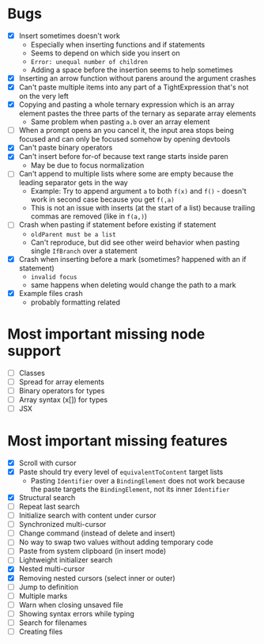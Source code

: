 # Bugs

- [x] Insert sometimes doesn't work
  - Especially when inserting functions and if statements
  - Seems to depend on which side you insert on
  - `Error: unequal number of children`
  - Adding a space before the insertion seems to help sometimes
- [x] Inserting an arrow function without parens around the argument crashes
- [x] Can't paste multiple items into any part of a TightExpression that's not on the very left
- [x] Copying and pasting a whole ternary expression which is an array element pastes the three parts of the ternary as separate array elements
  - Same problem when pasting `a.b` over an array element
- [ ] When a prompt opens an you cancel it, the input area stops being focused and can only be focused somehow by opening devtools
- [x] Can't paste binary operators
- [x] Can't insert before for-of because text range starts inside paren
  - May be due to focus normalization
- [ ] Can't append to multiple lists where some are empty because the leading separator gets in the way
  - Example: Try to append argument `a` to both `f(x)` and `f()` - doesn't work in second case because you get `f(,a)`
  - This is not an issue with inserts (at the start of a list) because trailing commas are removed (like in `f(a,)`)
- [ ] Crash when pasting if statement before existing if statement
  - `oldParent must be a list`
  - Can't reproduce, but did see other weird behavior when pasting single `IfBranch` over a statement
- [x] Crash when inserting before a mark (sometimes? happened with an if statement)
  - `invalid focus`
  - same happens when deleting would change the path to a mark
- [x] Example files crash
  - probably formatting related

# Most important missing node support

- [ ] Classes
- [ ] Spread for array elements
- [ ] Binary operators for types
- [ ] Array syntax (x[]) for types
- [ ] JSX

# Most important missing features

- [x] Scroll with cursor
- [x] Paste should try every level of `equivalentToContent` target lists
  - Pasting `Identifier` over a `BindingElement` does not work because the paste targets the `BindingElement`, not its inner `Identifier`
- [x] Structural search
- [ ] Repeat last search
- [ ] Initialize search with content under cursor
- [ ] Synchronized multi-cursor
- [ ] Change command (instead of delete and insert)
- [ ] No way to swap two values without adding temporary code
- [ ] Paste from system clipboard (in insert mode)
- [ ] Lightweight initializer search
- [x] Nested multi-cursor
- [x] Removing nested cursors (select inner or outer)
- [ ] Jump to definition
- [ ] Multiple marks
- [ ] Warn when closing unsaved file
- [ ] Showing syntax errors while typing
- [ ] Search for filenames
- [ ] Creating files
